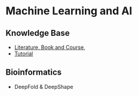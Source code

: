 # Machine Learning and AI

## Knowledge Base

* [Literature, Book and Course](literature.md), 
* [Tutorial](https://lulab2.gitbook.io/teaching/part-iv.-machine-learning/1.machine-learning-basics)

## Bioinformatics

* DeepFold & DeepShape

